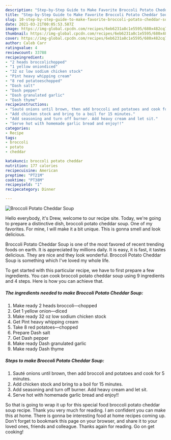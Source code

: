 ```yaml
---
description: "Step-by-Step Guide to Make Favorite Broccoli Potato Cheddar Soup"
title: "Step-by-Step Guide to Make Favorite Broccoli Potato Cheddar Soup"
slug: 10-step-by-step-guide-to-make-favorite-broccoli-potato-cheddar-soup
date: 2021-03-21T00:05:53.587Z
image: https://img-global.cpcdn.com/recipes/6eb6231a8c1e5595/680x482cq70/broccoli-potato-cheddar-soup-recipe-main-photo.jpg
thumbnail: https://img-global.cpcdn.com/recipes/6eb6231a8c1e5595/680x482cq70/broccoli-potato-cheddar-soup-recipe-main-photo.jpg
cover: https://img-global.cpcdn.com/recipes/6eb6231a8c1e5595/680x482cq70/broccoli-potato-cheddar-soup-recipe-main-photo.jpg
author: Caleb Carr
ratingvalue: 4
reviewcount: 33788
recipeingredient:
- "2 heads broccolichopped"
- "1 yellow oniondiced"
- "32 oz low sodium chicken stock"
- "Pint heavy whipping cream"
- "8 red potatoeschopped"
- "Dash salt"
- "Dash pepper"
- "Dash granulated garlic"
- "Dash thyme"
recipeinstructions:
- "Sauté onions until brown, then add broccoli and potatoes and cook for 5 minutes."
- "Add chicken stock and bring to a boil for 15 minutes."
- "Add seasoning and turn off burner. Add heavy cream and let sit."
- "Serve hot with homemade garlic bread and enjoy!!"
categories:
- Recipe
tags:
- broccoli
- potato
- cheddar

katakunci: broccoli potato cheddar 
nutrition: 177 calories
recipecuisine: American
preptime: "PT21M"
cooktime: "PT38M"
recipeyield: "1"
recipecategory: Dinner

---
```



![Broccoli Potato Cheddar Soup](https://img-global.cpcdn.com/recipes/6eb6231a8c1e5595/680x482cq70/broccoli-potato-cheddar-soup-recipe-main-photo.jpg)

Hello everybody, it's Drew, welcome to our recipe site. Today, we're going to prepare a distinctive dish, broccoli potato cheddar soup. One of my favorites. For mine, I will make it a bit unique. This is gonna smell and look delicious.

Broccoli Potato Cheddar Soup is one of the most favored of recent trending foods on earth. It is appreciated by millions daily. It is easy, it is fast, it tastes delicious. They are nice and they look wonderful. Broccoli Potato Cheddar Soup is something which I've loved my whole life.




To get started with this particular recipe, we have to first prepare a few ingredients. You can cook broccoli potato cheddar soup using 9 ingredients and 4 steps. Here is how you can achieve that.

<!--inarticleads1-->

##### The ingredients needed to make Broccoli Potato Cheddar Soup:

1. Make ready 2 heads broccoli—chopped
1. Get 1 yellow onion—diced
1. Make ready 32 oz low sodium chicken stock
1. Get Pint heavy whipping cream
1. Take 8 red potatoes—chopped
1. Prepare Dash salt
1. Get Dash pepper
1. Make ready Dash granulated garlic
1. Make ready Dash thyme




<!--inarticleads2-->

##### Steps to make Broccoli Potato Cheddar Soup:

1. Sauté onions until brown, then add broccoli and potatoes and cook for 5 minutes.
1. Add chicken stock and bring to a boil for 15 minutes.
1. Add seasoning and turn off burner. Add heavy cream and let sit.
1. Serve hot with homemade garlic bread and enjoy!!




So that is going to wrap it up for this special food broccoli potato cheddar soup recipe. Thank you very much for reading. I am confident you can make this at home. There is gonna be interesting food at home recipes coming up. Don't forget to bookmark this page on your browser, and share it to your loved ones, friends and colleague. Thanks again for reading. Go on get cooking!
